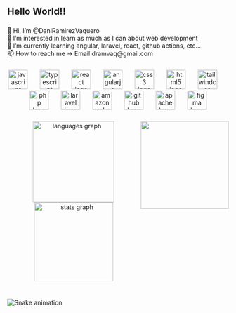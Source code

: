 <h2 align="left">Hello World!!</h2>

###

<p align="left">👋 Hi, I’m @DaniRamirezVaquero<br>👀 I’m interested in learn as much as I can about web development<br>🌱 I’m currently learning angular, laravel, react, github actions, etc...<br>📫 How to reach me -> Email dramvaq@gmail.com</p>

###

<div align="center">
  <img src="https://cdn.jsdelivr.net/gh/devicons/devicon/icons/javascript/javascript-original.svg" height="44" alt="javascript logo"  />
  <img width="20" />
  <img src="https://cdn.jsdelivr.net/gh/devicons/devicon/icons/typescript/typescript-original.svg" height="44" alt="typescript logo"  />
  <img width="20" />
  <img src="https://cdn.jsdelivr.net/gh/devicons/devicon/icons/react/react-original.svg" height="44" alt="react logo"  />
  <img width="20" />
  <img src="https://cdn.simpleicons.org/angular/DD0031" height="44" alt="angularjs logo"  />
  <img width="20" />
  <img src="https://cdn.simpleicons.org/css3/1572B6" height="44" alt="css3 logo"  />
  <img width="20" />
  <img src="https://cdn.simpleicons.org/html5/E34F26" height="44" alt="html5 logo"  />
  <img width="20" />
  <img src="https://cdn.simpleicons.org/tailwindcss/06B6D4" height="44" alt="tailwindcss logo"  />
  <img width="20" />
  <img src="https://cdn.simpleicons.org/php/777BB4" height="44" alt="php logo"  />
  <img width="20" />
  <img src="https://cdn.simpleicons.org/laravel/FF2D20" height="44" alt="laravel logo"  />
  <img width="20" />
  <img src="https://cdn.simpleicons.org/amazonaws/232F3E" height="44" alt="amazonwebservices logo"  />
  <img width="20" />
  <img src="https://cdn.simpleicons.org/github/181717" height="44" alt="github logo"  />
  <img width="20" />
  <img src="https://cdn.simpleicons.org/apache/D22128" height="44" alt="apache logo"  />
  <img width="20" />
  <img src="https://cdn.simpleicons.org/figma/F24E1E" height="44" alt="figma logo"  />
</div>

###

<img align="right" height="200" src="https://media1.tenor.com/m/_DOBjnGspYAAAAAC/code-coding.gif"  />

###

<div align="center">
  <img src="https://github-readme-stats.vercel.app/api/top-langs?username=DaniRamirezVaquero&locale=en&hide_title=false&layout=compact&card_width=320&langs_count=6&theme=dark&hide_border=false&order=2" height="185" alt="languages graph"  />
  <img src="https://github-readme-stats.vercel.app/api?username=DaniRamirezVaquero&hide_title=false&hide_rank=false&show_icons=true&include_all_commits=true&count_private=true&disable_animations=false&theme=dark&locale=en&hide_border=false&order=1" height="180" alt="stats graph"  />
</div>

###

<br clear="both">

<img src="https://raw.githubusercontent.com/DaniRamirezVaquero/DaniRamirezVaquero/output/snake.svg" alt="Snake animation" />

###
